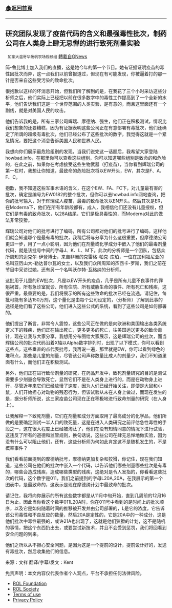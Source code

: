 ###  [:house:返回首頁](https://github.com/ourhimalayas/txt)
---


## 研究团队发现了疫苗代码的含义和最强毒性批次，制药公司在人类身上肆无忌惮的进行致死剂量实验
` 加拿大温哥华扬帆农场视频组` [轉載自GNews](https://gnews.org/zh-hans/1830700/)

简-鲁比博士加入我们的直播，这是她今年的第一个节目。她有证据证明疫苗的毒性因批次而异，这一点我们以前曾报道过，但现在有可能发现，你被逼着打的那一针是否来自这些受污染的致命批次。

很抱歉以这样的坏消息开始，但我们所了解到的是，在我花了三个小时采访这些分析师之后，他们实际上已经把以前在很多数字中的毒性工作提高到了一个全新的水平，他们告诉我们这是一个世界范围的人类实验，是有意的，而且这里面还有一个副线，就是对美国人民的攻击。

他们告诉我的是，所有三家公司辉瑞、摩德纳、强生，他们正在积极测试，情况比我们想象的还要糟糕，因为有证据表明这些公司正在有意部署有毒批次，他们还确定了所谓的超级有毒批次，他们已经公布了这些批次的数字，我觉得这就是一个紧急情况，要把这个消息告诉美国人民和世界人民。

我想向你们展示最危险组别的发现，当我们说完这一话题后，我希望大家登陆howbad.info，在那里你可以查看这些组别，你可以知道哪些组别是致命的和危险的，在此之前，如果你在考虑接受这些生物武器（打疫苗），当你看到辉瑞公司的第一栏时，我想让你知道，最致命的危险批次将以EW开头，EW，其次是F、A、F、C。

抱歉，我不知道这些军事术语的含义，在这个EW、FA、FC下，对儿童最有害的批次，确定是编号为EW0182的整个批次，但你可以去howbad.info网站查询，把你的批号输入，对于辉瑞成人疫苗，最毒的致命批次以EN开头。然后其次是ER，在Moderna下，他们在所有年龄段都有，成人，我相信他们还没有儿童授权，但它们是有毒的致命批次，以28A结尾，它们是极具毒性的，而Moderna对此的做法非常狡猾。

辉瑞公司对他们的批号进行了编码，所有公司都对他们的批号进行了编码，这样他们就会知道哪个是最有毒的批次，我稍后将与分享为什么这很重要，但摩德纳公司更进一步，用了一点小聪明，因为他们在剂量或化学成分中嵌入了他们的最毒剂量代码，就是该批号中间的字母J、K、L、M下。此次的分析师是一个团队，包括众所周知的迈克尔-伊登博士，来自非洲的克雷格-帕克-库珀，一位在加利福尼亚的名叫亚历山大-勒达普尔瓦的女士，以及我们众所周知的杰西卡-罗斯，我们之前在节目中采访过她，还有另一个名叫沃尔特-瓦格纳的分析师。

这批用于儿童的EW批次，凡是以EW开头的疫苗，几乎是所有儿童不良事件的罪魁祸首，所有急诊室就诊、所有住院、所有威胁生命的事件、所有死亡和残疾，这很严重。最重要的是，我们将展示的所有这些致命的批次已经在流通，请记住，每批可能有多达150万剂，这个量化是由每个公司设定的，（分析师）了解到此事的途径是他们看了这些公司，他们进入这些公式的系统，看到了这些公司是如何部署的。

他们提出了断言，非常令人震惊，这些公司正在做的是向欧洲和美国输出各类系统定义下的残疾，他们正在输出死亡，更多更多的死亡，往美国运送更多的致命毒针，现在让我与大家分享，我想用分布图给大家展示，这是辉瑞公司的批次，而当辉瑞公司的批次代码沿着X轴以Alpha数字排列时，出现了以下模式，你可以看到这些点，这些垂直的点代表批号，我再说一遍，那里就是EW，你可以看到绿色的堆积点，那些是儿童的剂量，尽管该公司声称数量比成人的剂量少，我们不知道里面有什么，而他们正在积极测试。

另外，他们正在进行致命剂量的研究，在药品开发中，致死剂量研究的目的是测试需要多少剂量会导致死亡，显然它们不是在人类身上进行的，而是在动物身上进行，尽管近年来它们已经放慢了速度，因为人们已经开始关注，即便是大鼠和小鼠，人们开始担心对动物的残忍行为，但该试验从未在人身上做过，而现在发生的是，据分析师所说，这三家疫苗公司现在正在积极地进行致命剂量的研究（在人身上）。

让我解释一下致死剂量，它们在剂量和成分方面取用了最高成分的化学品，他们所做的是要确定测试一半人口的致死量，这是在进入人类研究之前评估急性毒性的手段之一，这在很大程度上已经被淘汰了，他们在没有知情同意的情况下进行试验，这违反了所有的道德和监管规则，换句话说，这些公司在肆无忌惮地做实验，因为没有什么可以阻止他们，还有，这些分析师为何如此肯定这不是随机发生的，不是概率事件？

我们看看前面提到的摩德纳批号，摩德纳更加复杂和狡猾，你记住，现在我们知道，这些公司在他们的批次中嵌入一个代码，以告诉他们哪些剂量哪些批次是有毒的，哪些会造成残疾，造成哪些类型的残疾，这绝对是令人发指的，你看看这些批次的代码，这个数字是011，我们之前提到的字母L20A,20A，在我展示的第一个图表中，是最致命的，这表示是现在摩德纳计划中最致命的批次。

请记住，我将向你展示的所有这些数字都是从11月中旬开始，直到几周前的12月16日为止。因此当你看这个数字011L20A时，你在011号中看到的是时间上的批次顺序，以及它是如何随着时间的推移被开发并由公司部署的，L是它的浓度，它告诉该公司毒性和不良反应的数量，然后20A是定性的，它是20A中的一种成分，这是他们批次中毒性最强的，或许21A也出现了，这就是他们狡猾的计划，这不是随机的事情，把这个东西扔出去，或要尝试新技术，并且不会受到惩罚，我们将回看到安全问题的到来。

他们之所以从不担心安全问题，是因为这是一个提前的设计，提前设计好的，发送有毒批次，然后收集他们的信息。

来源：文祥
翻译/字幕/发文：Kent

 

免责声明：本文内容仅代表作者个人观点，平台不承担任何法律风险。

- [ROL Foundation](https://rolfoundation.org/)
- [ROL Society](https://rolsociety.org/)
- [Terms of use](https://gnews.org/terms-of-use-3/)
- [Privacy Policy](https://gnews.org/privacy-policy/)
